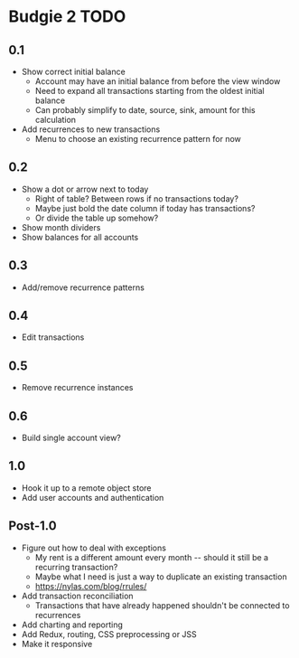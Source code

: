 # Budgie 2 TODO

## 0.1
- Show correct initial balance
  - Account may have an initial balance from before the view window
  - Need to expand all transactions starting from the oldest initial balance
  - Can probably simplify to date, source, sink, amount for this calculation
- Add recurrences to new transactions
  - Menu to choose an existing recurrence pattern for now

## 0.2
- Show a dot or arrow next to today
  - Right of table? Between rows if no transactions today?
  - Maybe just bold the date column if today has transactions?
  - Or divide the table up somehow?
- Show month dividers
- Show balances for all accounts

## 0.3
- Add/remove recurrence patterns

## 0.4
- Edit transactions

## 0.5
- Remove recurrence instances

## 0.6
- Build single account view?

## 1.0
- Hook it up to a remote object store
- Add user accounts and authentication

## Post-1.0
- Figure out how to deal with exceptions
  - My rent is a different amount every month -- should it still be a recurring transaction?
  - Maybe what I need is just a way to duplicate an existing transaction
  - https://nylas.com/blog/rrules/
- Add transaction reconciliation
  - Transactions that have already happened shouldn't be connected to recurrences
- Add charting and reporting
- Add Redux, routing, CSS preprocessing or JSS
- Make it responsive
